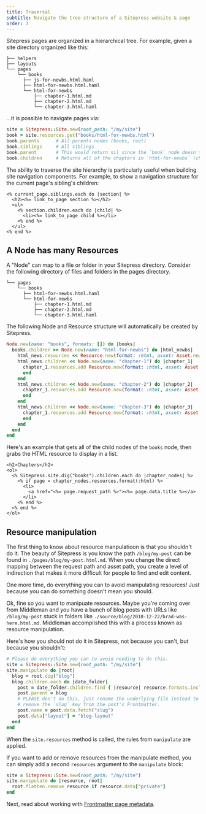 ```yaml
---
title: Traversal
subtitle: Navigate the tree structure of a Sitepress website & page
order: 3
---
```


Sitepress pages are organized in a hierarchical tree. For example, given a site directory organized like this:

```
├── helpers
├── layouts
└── pages
    └── books
      ├── js-for-newbs.html.haml
      ├── html-for-newbs.html.haml
      └── html-for-newbs
          ├── chapter-1.html.md
          ├── chapter-2.html.md
          └── chapter-3.html.haml
```

...it is possible to navigate pages via:

```ruby
site = Sitepress::Site.new(root_path: "/my/site")
book = site.resources.get("books/html-for-newbs.html")
book.parents      # All parents nodes (books, root)
book.siblings     # All siblings
book.parent       # This would return nil since the `book` node doesn't have a page.
book.children     # Returns all of the chapters in `html-for-newbs` (chatper-1 .. chapter-3)
```

The ability to traverse the site hierarchy is particularly useful when building site navigation components. For example, to show a navigation structure for the current page's sibling's children:

```erb
<% current_page.siblings.each do |section| %>
  <h2><%= link_to_page section %></h2>
  <ul>
    <% section.children.each do |child| %>
      <li><%= link_to_page child %></li>
    <% end %>
  </ul>
<% end %>
```

## A Node has many Resources

A "Node" can map to a file or folder in your Sitepress directory. Consider the following directory of files and folders in the pages directory.

```
└── pages
    └── books
      ├── html-for-newbs.html.haml
      └── html-for-newbs
          ├── chapter-1.html.md
          ├── chapter-2.html.md
          └── chapter-3.html.haml
```

The following Node and Resource structure will automatically be created by Sitepress.

```ruby
Node.new(name: "books", formats: []) do |books|
  books.children >> Node.new(name: "html-for-newbs") do |html_newbs|
    html_news.resources << Resource.new(format: :html, asset: Asset.new(path: "books/html-for-newbs.html.haml"))
    html_news.children << Node.new(name: "chapter-1") do |chapter_1|
      chapter_1.resources.add Resource.new(format: :html, asset: Asset.new(path: "books/html-for-newbs/chapter-1.html.md"))
      end
    end
    html_news.children << Node.new(name: "chapter-2") do |chapter_2|
      chapter_1.resources.add Resource.new(format: :html, asset: Asset.new(path: "books/html-for-newbs/chapter-2.html.md"))
      end
    end
    html_news.children << Node.new(name: "chapter-3") do |chapter_3|
      chapter_1.resources.add Resource.new(format: :html, asset: Asset.new(path: "books/html-for-newbs/chapter-3.html.md"))
      end
    end
  end
end
```

Here's an example that gets all of the child nodes of the `books` node, then grabs the HTML resource to display in a list.

```erb
<h2>Chapters</h2>
<ol>
  <% Sitepress.site.dig("books").children.each do |chapter_nodes| %>
    <% if page = chapter_nodes.resources.format(:html) %>
      <li>
        <a href="<%= page.request_path %>"><%= page.data.title %></a>
      </li>
    <% end %>
  <% end %>
</ol>
```

## Resource manipulation

The first thing to know about resource manpulatioon is that you shouldn't do it. The beauty of Sitepress is you know the path `/blog/my-post` can be found in `./pages/blog/my-post.html.md`. When you change the direct mapping between the request path and asset path, you create a level of indirection that makes it more difficult for people to find and edit content.

One more time, do everything you can to avoid manipulating resources! Just because you can do something doesn't mean you should.

Ok, fine so you want to manipuate resources. Maybe you're coming over from Middleman and you have a bunch of blog posts with URLs like `/blog/my-post` stuck in folders like `./source/blog/2010-12-22/brad-was-here.html.md`. Middleman accomplished this with a process known as resource manipulation.

Here's how you should not do it in Sitepress, not because you can't, but because you shouldn't:

```ruby
# Please do everything you can to avoid needing to do this.
site = Sitepress::Site.new(root_path: "/my/site")
site.manipulate do |root|
  blog = root.dig("blog")
  blog.children.each do |date_folder|
    post = date_folder.children.find { |resource| resource.formats.include? :html }
    post.parent = blog
    # PLEASE don't do this, just rename the underlying file instead to the slug and
    # remove the `slug` key from the post's Frontmatter.
    post.name = post.data.fetch("slug")
    post.data["layout"] = "blog-layout"
  end
end
```

When the `site.resources` method is called, the rules from `manipulate` are applied.

If you want to add or remove resources from the manipulate method, you can simply add a second `resources` argument to the `manipulate` block:

```ruby
site = Sitepress::Site.new(root_path: "/my/site")
site.manipulate do |resource, root|
  root.flatten.remove resource if resource.data["private"]
end
```

Next, read about working with [Frontmatter page metadata](/basics/frontmatter).

